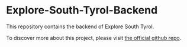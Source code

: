 # Explore-South-Tyrol-Backend 

This repository contains the backend of Explore South Tyrol. 

To discover more about this project, please visit [the official github repo](https://github.com/imaprincess/Explore-South-Tyrol).
